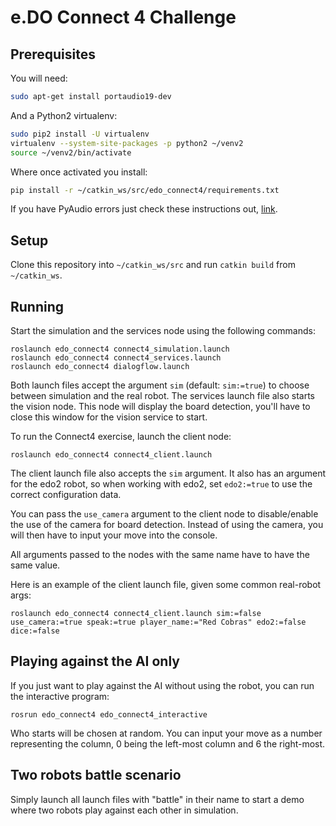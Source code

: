 # e.DO Connect 4 Challenge

## Prerequisites

You will need:

```bash
sudo apt-get install portaudio19-dev
```

And a Python2 virtualenv:
```bash
sudo pip2 install -U virtualenv
virtualenv --system-site-packages -p python2 ~/venv2
source ~/venv2/bin/activate
```
 
Where once activated you install:
```bash
pip install -r ~/catkin_ws/src/edo_connect4/requirements.txt
```
If you have PyAudio errors just check these instructions out, [link](https://stackoverflow.com/questions/20023131/cannot-install-pyaudio-gcc-error).

## Setup

Clone this repository into `~/catkin_ws/src` and run `catkin build` from `~/catkin_ws`.

## Running

Start the simulation and the services node using the following commands:

```
roslaunch edo_connect4 connect4_simulation.launch
roslaunch edo_connect4 connect4_services.launch
roslaunch edo_connect4 dialogflow.launch
```

Both launch files accept the argument `sim` (default: `sim:=true`) to choose between simulation and the real robot. The services launch file also starts the vision node. This node will display the board detection, you'll have to close this window for the vision service to start.

To run the Connect4 exercise, launch the client node:

```
roslaunch edo_connect4 connect4_client.launch 
```

The client launch file also accepts the `sim` argument. It also has an argument for the edo2 robot, so when working with edo2, set `edo2:=true` to use the correct configuration data.

You can pass the `use_camera` argument to the client node to disable/enable the use of the camera for board detection. Instead of using the camera, you will then have to input your move into the console.

All arguments passed to the nodes with the same name have to have the same value.

Here is an example of the client launch file, given some common real-robot args:
```
roslaunch edo_connect4 connect4_client.launch sim:=false use_camera:=true speak:=true player_name:="Red Cobras" edo2:=false dice:=false
```

## Playing against the AI only

If you just want to play against the AI without using the robot, you can run the interactive program:

```
rosrun edo_connect4 edo_connect4_interactive
```

Who starts will be chosen at random. You can input your move as a number representing the column, 0 being the left-most column and 6 the right-most.

## Two robots battle scenario

Simply launch all launch files with "battle" in their name to start a demo where two robots play against each other in simulation.


